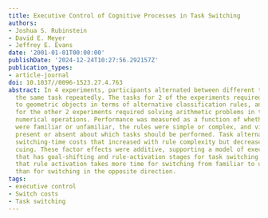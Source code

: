 ```yaml
---
title: Executive Control of Cognitive Processes in Task Switching
authors:
- Joshua S. Rubinstein
- David E. Meyer
- Jeffrey E. Evans
date: '2001-01-01T00:00:00'
publishDate: '2024-12-24T10:27:56.292157Z'
publication_types:
- article-journal
doi: 10.1037//0096-1523.27.4.763
abstract: In 4 experiments, participants alternated between different tasks or performed
  the same task repeatedly. The tasks for 2 of the experiments required responding
  to geometric objects in terms of alternative classification rules, and the tasks
  for the other 2 experiments required solving arithmetic problems in terms of alternative
  numerical operations. Performance was measured as a function of whether the tasks
  were familiar or unfamiliar, the rules were simple or complex, and visual cues were
  present or absent about which tasks should be performed. Task alternation yielded
  switching-time costs that increased with rule complexity but decreased with task
  cuing. These factor effects were additive, supporting a model of executive control
  that has goal-shifting and rule-activation stages for task switching. It appears
  that rule activation takes more time for switching from familiar to unfamiliar tasks
  than for switching in the opposite direction.
tags:
- executive control
- Switch costs
- Task switching
---
```

